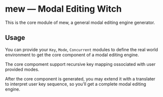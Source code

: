# mew — Modal Editing Witch

This is the core module of mew, a general modal editing engine generator.

## Usage

You can provide your `Key`, `Mode`, `Concurrent` modules to define the real world environment to get the core component of a modal editing engine.

The core compoment support recursive key mapping ossociated with user provided modes. 

After the core component is generated, you may extend it with a translater to interpret user key sequence, so you'll get a complete modal editing engine.
